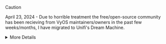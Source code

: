 > [!CAUTION]
> April 23, 2024 - Due to horrible treatment the free/open-source community has been recieving from VyOS maintainers/owners in the past few weeks/months, I have migrated to Unifi's Dream Machine. 
><details>
><summary>More Details</summary>
>
> onedr0p/unofficial-builds-for-vyos#134
>
> vyos/vyos-documentation#1324
>
> naa0yama/vyos-build-lts#8
>
> https://forum.vyos.io/t/vpp-addon-business-model-still-open-source/13177/27
>
></details>
